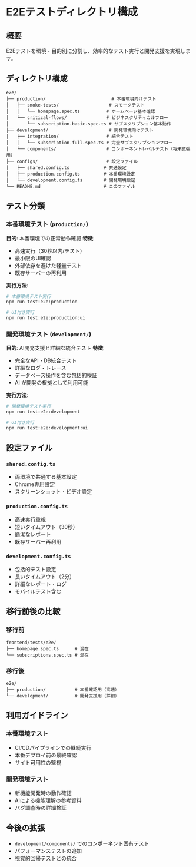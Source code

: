 # E2Eテストディレクトリ構成

## 概要

E2Eテストを環境・目的別に分割し、効率的なテスト実行と開発支援を実現します。

## ディレクトリ構成

```
e2e/
├── production/                         # 本番環境向けテスト
│   ├── smoke-tests/                   # スモークテスト
│   │   └── homepage.spec.ts          # ホームページ基本確認
│   └── critical-flows/               # ビジネスクリティカルフロー
│       └── subscription-basic.spec.ts # サブスクリプション基本動作
├── development/                       # 開発環境向けテスト
│   ├── integration/                  # 統合テスト
│   │   └── subscription-full.spec.ts # 完全サブスクリプションフロー
│   └── components/                   # コンポーネントレベルテスト（将来拡張用）
├── configs/                          # 設定ファイル
│   ├── shared.config.ts             # 共通設定
│   ├── production.config.ts         # 本番環境設定
│   └── development.config.ts        # 開発環境設定
└── README.md                        # このファイル
```

## テスト分類

### 本番環境テスト (`production/`)

**目的**: 本番環境での正常動作確認
**特徴**:
- 高速実行（30秒以内/テスト）
- 最小限のUI確認
- 外部依存を避けた軽量テスト
- 既存サーバーの再利用

**実行方法**:
```bash
# 本番環境テスト実行
npm run test:e2e:production

# UI付き実行
npm run test:e2e:production:ui
```

### 開発環境テスト (`development/`)

**目的**: AI開発支援と詳細な統合テスト
**特徴**:
- 完全なAPI・DB統合テスト
- 詳細なログ・トレース
- データベース操作を含む包括的検証
- AI が開発の根拠として利用可能

**実行方法**:
```bash
# 開発環境テスト実行
npm run test:e2e:development

# UI付き実行
npm run test:e2e:development:ui
```

## 設定ファイル

### `shared.config.ts`
- 両環境で共通する基本設定
- Chrome専用設定
- スクリーンショット・ビデオ設定

### `production.config.ts`
- 高速実行重視
- 短いタイムアウト（30秒）
- 簡潔なレポート
- 既存サーバー再利用

### `development.config.ts`
- 包括的テスト設定
- 長いタイムアウト（2分）
- 詳細なレポート・ログ
- モバイルテスト含む

## 移行前後の比較

### 移行前
```
frontend/tests/e2e/
├── homepage.spec.ts      # 混在
└── subscriptions.spec.ts # 混在
```

### 移行後
```
e2e/
├── production/           # 本番確認用（高速）
└── development/          # 開発支援用（詳細）
```

## 利用ガイドライン

### 本番環境テスト
- CI/CDパイプラインでの継続実行
- 本番デプロイ前の最終確認
- サイト可用性の監視

### 開発環境テスト
- 新機能開発時の動作確認
- AIによる機能理解の参考資料
- バグ調査時の詳細検証

## 今後の拡張

- `development/components/` でのコンポーネント固有テスト
- パフォーマンステストの追加
- 視覚的回帰テストとの統合